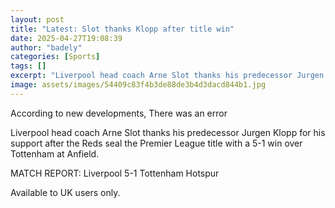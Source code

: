 ```yaml
---
layout: post
title: "Latest: Slot thanks Klopp after title win"
date: 2025-04-27T19:08:39
author: "badely"
categories: [Sports]
tags: []
excerpt: "Liverpool head coach Arne Slot thanks his predecessor Jurgen Klopp for his support after the Reds seal the Premier League title with a 5-1 win over To"
image: assets/images/54409c83f4b3de88de3b4d3dacd844b1.jpg
---
```


According to new developments, There was an error

Liverpool head coach Arne Slot thanks his predecessor Jurgen Klopp for his support after the Reds seal the Premier League title with a 5-1 win over Tottenham at Anfield.

MATCH REPORT: Liverpool 5-1 Tottenham Hotspur

Available to UK users only.

